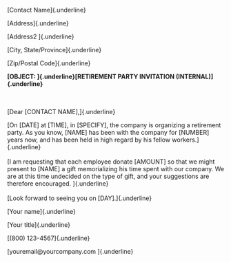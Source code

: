 [Contact Name]{.underline}

[Address]{.underline}

[Address2 ]{.underline}

[City, State/Province]{.underline}

[Zip/Postal Code]{.underline}

**[OBJECT: ]{.underline}[RETIREMENT PARTY INVITATION
(INTERNAL)]{.underline}**

\
\
[Dear \[CONTACT NAME\],]{.underline}

[On \[DATE\] at \[TIME\], in \[SPECIFY\], the company is organizing a
retirement party. As you know, \[NAME\] has been with the company for
\[NUMBER\] years now, and has been held in high regard by his fellow
workers.]{.underline}\
\
[I am requesting that each employee donate \[AMOUNT\] so that we might
present to \[NAME\] a gift memorializing his time spent with our
company. We are at this time undecided on the type of gift, and your
suggestions are therefore encouraged. ]{.underline}\
\
[Look forward to seeing you on \[DAY\].]{.underline}

[Your name]{.underline}

[Your title]{.underline}

[(800) 123-4567]{.underline}

[youremail\@yourcompany.com ]{.underline}
